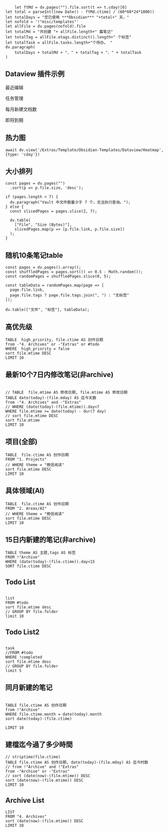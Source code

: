 

```dataviewjs
	let ftMd = dv.pages("").file.sort(t => t.cday)[0]
let total = parseInt([new Date() - ftMd.ctime] / (60*60*24*1000))
let totalDays = "您已使用 ***Obsidian*** "+total+" 天，"
let nofold = '!"misc/templates"'
let allFile = dv.pages(nofold).file
let totalMd = "共创建 "+ allFile.length+" 篇笔记"
let totalTag = allFile.etags.distinct().length+" 个标签"
let totalTask = allFile.tasks.length+"个待办。 "
dv.paragraph(
	totalDays + totalMd + "、" + totalTag + "、" + totalTask
)
```

## Dataview 插件示例

最近编辑

任务管理

每月新建文档数

即将到期

## 热力图
```dataviewjs
await dv.view('/Extras/Template/Obsidian-Templates/Dataview/Heatmap', {type: 'cday'})
```
## 大小排列

```dataviewjs
const pages = dv.pages("")
  .sort(p => p.file.size, 'desc');

if (pages.length < 7) {
  dv.paragraph("Vault 中文件数量少于 7 个，无法执行查询。");
} else {
  const slicedPages = pages.slice(2, 7);

  dv.table(
    ["File", "Size (Bytes)"],
    slicedPages.map(p => [p.file.link, p.file.size])
  );
}
```

## 随机10条笔记table
```dataviewjs
const pages = dv.pages().array();
const shuffledPages = pages.sort(() => 0.5 - Math.random());
const randomPages = shuffledPages.slice(0, 5);

const tableData = randomPages.map(page => [
  page.file.link,
  page.file.tags ? page.file.tags.join(", ") : "无标签"
]);

dv.table(["文件", "标签"], tableData);
```

## 高优先级
```dataview
TABLE  high_priority, file.ctime AS 创作日期
from -"4. Archives" or -"Extras" or #todo
WHERE  high_priority = false
sort file.mtime DESC
LIMIT 10
```
## 最新10个7日内修改笔记(非archive)
```dataview

// TABLE  file.mtime AS 修改日期, file.mtime AS 修改日期
TABLE date(today)-(file.mday) AS 迄今天数
from -"4. Archives" and -"Extras"
// WHERE (date(today)-(file.mtime)).day<7 
WHERE file.mtime >= date(today) - dur(7 day)
// sort file.mtime DESC
sort file.mtime
LIMIT 10
```

## 项目(全部)
```dataview
TABLE  file.ctime AS 创作日期
FROM "1. Projects"
// WHERE theme = "微信阅读"
sort file.mtime DESC
LIMIT 10
```

## 具体领域(AI)
```dataview
TABLE  file.ctime AS 创作日期
FROM "2. Areas/AI"
// WHERE theme = "微信阅读"
sort file.mtime DESC
LIMIT 10
```

## 15日内新建的笔记(非archive)

```dataview
TABLE theme AS 主题,tags AS 标签
FROM !"Archive"
WHERE (date(today)-(file.ctime)).day<15
SORT file.ctime DESC
```

## Todo List
```dataview

list
FROM #todo 
sort file.mtime desc
// GROUP BY file.folder
limit 10
```

## Todo List2
```dataview

task
//FROM #todo
WHERE !completed
sort file.mtime desc
// GROUP BY file.folder
limit 5
```


## 同月新建的笔记

```dataview

TABLE file.ctime AS 创作日期
from !"Archive"
WHERE file.ctime.month = date(today).month
sort date(today)-(file.ctime)

LIMIT 10
```



## 建檔迄今過了多少時間

```dataview
// striptime(file.ctime)
TABLE file.ctime AS 创作日期, date(today)-(file.mday) AS 迄今时数
// from !"Archive" and !"Extras"
from -"Archive" or -"Extras"
// sort (date(now)-(file.mtime)) DESC
sort (date(now)-(file.mtime)) DESC
LIMIT 10
```

## Archive List
```dataview
LIST
FROM "4. Archives"
sort (date(now)-(file.mtime)) DESC
LIMIT 10
```
